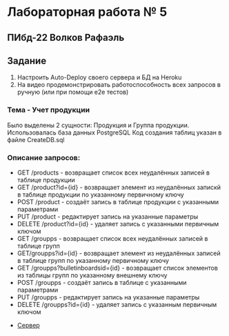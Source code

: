 # Лабораторная работа № 5

## ПИбд-22 Волков Рафаэль

## Задание
1. Настроить Auto-Deploy своего сервера и БД на Heroku
2. На видео продемонстрировать работоспособность всех запросов в ручную (или при помощи e2e тестов)

### Тема - Учет продукции
Было выделены 2 сущности: Продукция и Группа продукции. Использовалась база данных PostgreSQL Код создания таблиц указан в файле CreateDB.sql

### Описание запросов:
* GET /products - возвращает список всех неудалённых записей в таблице продукции
* GET /product?id={id} - возвращает элемент из неудалённых запискй в таблице продукции по указанному первичному ключу
* POST /product - создаёт запись в таблице продукции с указанными параметрами
* PUT /product - редактирует запись на указанные параметры
* DELETE /product?id={id} - удаляет запись с указанными первичным ключом
* GET /groupps - возвращает список всех неудалённых записей в таблице групп
* GET/groupps?id={id} - возвращает элемент из неудалённых записей в таблице групп по указанному первичному ключу
* GET /groupps?bulletinboardsid={id} - возвращает список элементов из таблицы групп по указанному внешнему ключу
* POST /groupps - создаёт запись в таблице с указанными параметрами
* PUT /groupps - редактирует запись на указанные параметры
* DELETE /groupps?id={id} - удаляет запись с указанным первичным ключом

- [Сервер](https://young-sea-38329.herokuapp.com)